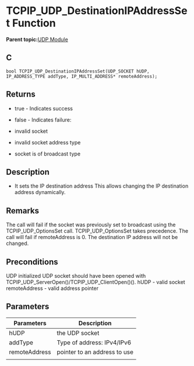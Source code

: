 # TCPIP\_UDP\_DestinationIPAddressSet Function

**Parent topic:**[UDP Module](GUID-D2D8E9C8-0778-41E2-8F0B-194954B92250.md)

## C

```
bool TCPIP_UDP_DestinationIPAddressSet(UDP_SOCKET hUDP, IP_ADDRESS_TYPE addType, IP_MULTI_ADDRESS* remoteAddress); 
```

## Returns

-   true - Indicates success

-   false - Indicates failure:

-   invalid socket

-   invalid socket address type

-   socket is of broadcast type


## Description

-   It sets the IP destination address This allows changing the IP destination address dynamically.


## Remarks

The call will fail if the socket was previously set to broadcast using the TCPIP\_UDP\_OptionsSet call. TCPIP\_UDP\_OptionsSet takes precedence. The call will fail if remoteAddress is 0. The destination IP address will not be changed.

## Preconditions

UDP initialized UDP socket should have been opened with TCPIP\_UDP\_ServerOpen\(\)/TCPIP\_UDP\_ClientOpen\(\)\(\). hUDP - valid socket remoteAddress - valid address pointer

## Parameters

|Parameters|Description|
|----------|-----------|
|hUDP|the UDP socket|
|addType|Type of address: IPv4/IPv6|
|remoteAddress|pointer to an address to use|
|||

